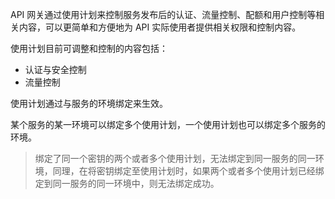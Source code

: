 API 网关通过使用计划来控制服务发布后的认证、流量控制、配额和用户控制等相关内容，可以更简单和方便地为 API 实际使用者提供相关权限和控制内容。

使用计划目前可调整和控制的内容包括：
* 认证与安全控制
* 流量控制

使用计划通过与服务的环境绑定来生效。

某个服务的某一环境可以绑定多个使用计划，一个使用计划也可以绑定多个服务的环境。

>绑定了同一个密钥的两个或者多个使用计划，无法绑定到同一服务的同一环境，同理，在将密钥绑定至使用计划时，如果两个或者多个使用计划已经绑定到同一服务的同一环境中，则无法绑定成功。
